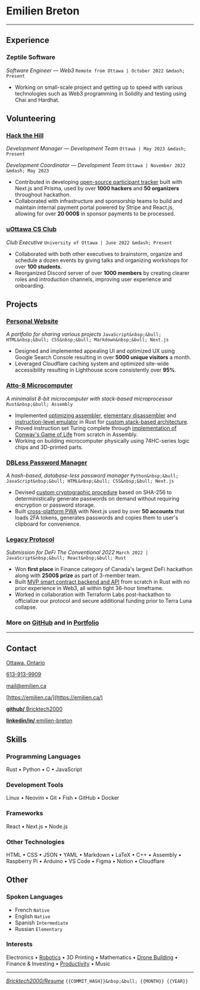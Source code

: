 # Emilien **Breton**

---

<!-- https://www.engineering.cornell.edu/sites/default/files/users/user240/Action%20Words%20for%20ENG%20(website).pdf -->

## Experience

### Zeptile Software

<!-- according to Discord conversations -->

_Software Engineer &mdash; Web3_ `Remote from Ottawa | October 2022 &mdash; Present`

- Working on small-scale project and getting up to speed with various technologies such as Web3 programming in Solidity and testing using Chai and Hardhat.

## Volunteering

### [Hack the Hill](http://hackthehill.com/)

<!-- Development Coordinator was updated to Development Manager around 2023-05-01 -->

_Development Manager &mdash; Development Team_ `Ottawa | May 2023 &mdash; Present`

<!-- according to Code, Coffee & Cram collab on 2022-10-30 -->

<!-- infrastructure role was removed around 2023-01-24 -->

_Development Coordinator &mdash; Development Team_ `Ottawa | November 2022 &mdash; May 2023`

<!-- according to https://prisma.hackthehill.com/ -->

<!-- according to "Hack the Hill I Budget" spreadsheet (actual number is 21699.32$) -->

- Contributed in developing [open-source participant tracker](https://github.com/HacktheHill/track-the-hack) built with Next.js and Prisma, used by over **1000 hackers** and **50 organizers** throughout hackathon.
- Collaborated with infrastructure and sponsorship teams to build and maintain internal payment portal powered by Stripe and React.js, allowing for over **20 000&dollar;** in sponsor payments to be processed.

<!--
- Collaborated with design, development and community teams to fix various issues on [hackathon website](https://hackthehill.com/) and keep it up to date with event information
- worked on website to fix issues
- worked on sponsorship portal with stripe
- worked on display system with firebase
- created CONTRIBUTING.md on .github repo for conventions. helped set up branch protection. figured out what merge strategy would be best
- fixed missing DNS CNAME record on cloudflare
- deployed hacker tracker on Vercel
- brainstormed backend workshop ideas to land on discord bot workshop
- worked on database schema for hacker tracker, implementing `hackers/hacker?id` endpoint
- learned basics of SQL to build queries for hacker tracker
-->

### [uOttawa CS Club](https://uocsclub.ca/)

<!-- May 29 2022 20:57 according to CS Discord Jedi -->

<!--
- got Manaal involved to take care of social media and photography
- updated outdated information on website
- ported logo from raster to vector
- refreshed Discord server with clearer roles and introduction
- Designed internal Notion workspace, improving short-term planning by providing single central platform to capture meeting minutes and track task progress.
-->

_Club Executive_ `University of Ottawa | June 2022 &mdash; Present`

- Collaborated with both other executives to brainstorm, organize and schedule a dozen events by giving talks and organizing workshops for over **100 students**. <!-- generous cumulative estimation -->
- Reorganized Discord server of over **1000 members** by creating clearer roles and introduction channels, improving user experience and onboarding.

<!--
### Group Chat Moderator

_Course-specific Discord server creator, owner and moderator_ `University of Ottawa`

161 (ITI1121 A, 2022-04-11) + 424 (ITI1100 A/B, 2022-04-11) + 111 (MAT1320, 2022-12-22) = 696
222 (SEG2105, 2022-10-30) + 230 (CSI2110, 2022-12-22) + 179 (CEG2136, 2022-12-22) = 631
696 + 631 = 1327 in total

- Built and promoted six Discord servers allowing total of over **1000 students** to communicate with their peers and share course resources easily.
- Improved moderation experience by creating [Discord bot](https://github.com/Bricktech2000/Turing-Complete-Mentions) to address groups of students based on specific criteria, extending flexibility of Discord mentions.
-->

## Projects

### [Personal Website](https://emilien.ca/)

_A portfolio for sharing various projects_ `JavaScript&nbsp;&bull; HTML&nbsp;&bull; CSS&nbsp;&bull; Markdown&nbsp;&bull; Next.js`

- Designed and implemented appealing UI and optimized UX using Google Search Console resulting in over **5000 unique visitors** a month.
- Leveraged Cloudflare caching system and optimized site-wide accessibility resulting in Lighthouse score consistently over **95%**.

<!--
### AI Image Compressor

_A neural network that learns to compress specific categories of images_ `Python&nbsp;&bull; Tensorflow&nbsp;&bull; Keras`

- Implemented web scraper and image preprocessor optimized with numpy to generate millions of training samples in less than 5 minutes.
- Created and implemented custom algorithm within autoencoder structure to allow for variable compression ratio with no overhead.
- Supervised training process and tweaked settings leading to results of superior quality than JPEG compression when in favorable circumstances.
-->

<!--
### IB Personal Project

_Design and build of a racing drone_ `May 2020 &mdash; February 2021`

- Strategically put in place a dozen deadlines for the year-long project allowing for submission of [final report](https://docs.google.com/document/d/1IacnKTF84T8h3rhnu_9Y1yqm5nK6_kY3pc5PWw-RIvo/edit?usp=sharing) several days early.
- Designed project roadmap based on thorough understanding of possible complications resulting in only one major setback caused by defective parts.
-->

### [Atto-8 Microcomputer](https://github.com/Bricktech2000/Atto-8)

_A minimalist 8-bit microcomputer with stack-based microprocessor_ `Rust&nbsp;&bull; Assembly`

- Implemented [optimizing assembler](https://github.com/Bricktech2000/Atto-8/tree/master/asm), [elementary disassembler](https://github.com/Bricktech2000/Atto-8/tree/master/dasm) and [instruction-level emulator](https://github.com/Bricktech2000/Atto-8/tree/master/emu) in Rust for [custom stack-based architecture](https://github.com/Bricktech2000/Atto-8/blob/master/spec/microprocessor.md).
- Proved instruction set Turing complete through [implementation of Conway's Game of Life](https://github.com/Bricktech2000/Atto-8/blob/master/test/life.asm) from scratch in Assembly.
- Working on building microcomputer physically using 74HC-series logic chips and 3D-printed parts.

### [DBLess Password Manager](https://dbless.emilien.ca/)

_A hash-based, database-less password manager_ `Python&nbsp;&bull; JavaScript&nbsp;&bull; HTML&nbsp;&bull; CSS&nbsp;&bull; Next.js`

- Devised [custom cryptographic procedure](https://github.com/Bricktech2000/DBLess/blob/master/web/lib/generatePassword.js) based on SHA-256 to deterministically generate passwords on demand without requiring encryption or password storage.
- Built [cross-platform PWA](https://dbless.emilien.ca/) with Next.js used by over **50 accounts** <!-- 50 of which are mine--> that loads 2FA tokens, generates passwords and copies them to user's clipboard for convenience.

<!--
- Haven't been pwned yet, thereby proving security of password generation.
-->

### [Legacy Protocol](https://devpost.com/software/legacy-protocol)

<!-- March 18th 2022 &mdash; March 20th 2022 -->

_Submission for DeFi The Conventional 2022_ `March 2022 | JavaScript&nbsp;&bull; React&nbsp;&bull; Rust`

- Won **first place** in Finance category of Canada's largest DeFi hackathon along with **2500&dollar; prize** as part of 3-member team.
- Built [MVP smart contract backend and API](https://github.com/Bricktech2000/crypto_will) from scratch in Rust with no prior experience in Web3, all within tight 36-hour timeframe.
- Worked in collaboration with Terraform Labs post-hackathon to officialize our protocol and secure additional funding prior to Terra Luna collapse.

### More on [GitHub](https://github.com/Bricktech2000) and in [Portfolio](https://emilien.ca/)

<!--
## Education

### University of Ottawa

_BSc with Honours in Computer Science_ `Dropped out after first year`

- Admission scholarship &mdash; 95%+ average. `November 2020`
-->

<!--
### Polyvalente Saint-Francois

_IB Middle Years Programme, Secondary School Diploma_ `September 2016 &mdash; June 2021`
-->

---

## Contact

[Ottawa, Ontario](https://google.com/maps/place/Ottawa,+ON)

<!--          WARNING          -->
<!-- don't spam call me thanks -->
<!--        END WARNING        -->

[613-913-9909](tel:+1-613-913-9909)

[mail@emilien.ca](mailto:mail@emilien.ca)

[https://emilien.ca/](https://emilien.ca/)

[**github/** Bricktech2000](https://github.com/Bricktech2000)

[**linkedin/in/** emilien-breton](https://www.linkedin.com/in/emilien-breton/)

## Skills

### Programming Languages

Rust&nbsp;&bull; Python&nbsp;&bull; C&nbsp;&bull; JavaScript

### Development Tools

Linux&nbsp;&bull; Neovim&nbsp;&bull; Git&nbsp;&bull; Fish&nbsp;&bull; GitHub&nbsp;&bull; Docker

### Frameworks

React&nbsp;&bull; Next.js&nbsp;&bull; Node.js

### Other Technologies

HTML&nbsp;&bull; CSS&nbsp;&bull; JSON&nbsp;&bull; YAML&nbsp;&bull; Markdown&nbsp;&bull; LaTeX&nbsp;&bull; C++&nbsp;&bull; Assembly&nbsp;&bull; Raspberry Pi&nbsp;&bull; Arduino&nbsp;&bull; VS Code&nbsp;&bull; Figma&nbsp;&bull; Notion&nbsp;&bull; Cloudflare

## Other

### Spoken Languages

<!-- https://csb.uncw.edu/cen/docs/determining%20language%20proficiency.pdf -->
<!-- https://corporatefinanceinstitute.com/resources/careers/resume/language-proficiency-levels/ -->

- French `Native`
- English `Native`
- Spanish `Intermediate`
- Russian `Elementary`

### Interests

Electronics&nbsp;&bull; [Robotics](https://emilien.ca/Spider-Robot/)&nbsp;&bull; 3D Printing&nbsp;&bull; Mathematics&nbsp;&bull; [Drone Building](https://emilien.ca/FPV-Racing-Drone/)&nbsp;&bull; Finance & Investing&nbsp;&bull; [Productivity](https://notes.emilien.ca/productivity/)&nbsp;&bull; Music

---

[_Bricktech2000/Resume_](https://github.com/Bricktech2000/Resume/) `{{COMMIT_HASH}}&nbsp;&bull; {{MONTH}} {{YEAR}}`
